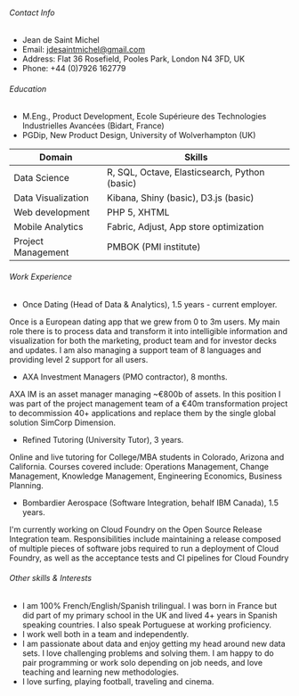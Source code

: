 ###### Contact Info

 - Jean de Saint Michel
 - Email: jdesaintmichel@gmail.com
 - Address: Flat 36 Rosefield, Pooles Park, London N4 3FD, UK
 - Phone: +44 (0)7926 162779

###### Education
- M.Eng., Product Development, Ecole Supérieure des Technologies Industrielles Avancées (Bidart, France)
- PGDip, New Product Design, University of Wolverhampton (UK)

|Domain|Skills|
|----------------|------------|
| Data Science | R, SQL, Octave, Elasticsearch, Python (basic)
| Data Visualization | Kibana, Shiny (basic), D3.js (basic)
| Web development | PHP 5, XHTML
| Mobile Analytics | Fabric, Adjust, App store optimization
| Project Management | PMBOK (PMI institute)




###### Work Experience
- Once Dating (Head of Data & Analytics), 1.5 years - current employer.
>
Once is a European dating app that we grew from 0 to 3m users. My main role there is to process data and transform it into intelligible information and visualization for both the marketing, product team and for investor decks and updates. I am also managing a support team of 8 languages and providing level 2 support for all users.

- AXA Investment Managers (PMO contractor), 8 months.
>
AXA IM is an asset manager managing ~€800b of assets. In this position I was part of the project management team of a €40m transformation project to decommission 40+ applications and replace them by the single global solution SimCorp Dimension.

- Refined Tutoring (University Tutor), 3 years.
>
Online and live tutoring for College/MBA students in Colorado, Arizona and California. Courses covered include: Operations Management, Change Management, Knowledge Management, Engineering Economics, Business Planning.

- Bombardier Aerospace (Software Integration, behalf IBM Canada), 1.5 years.
>
I'm currently working on Cloud Foundry on the Open Source Release Integration team. Responsibilities include maintaining a release composed of multiple pieces of software jobs required to run a deployment of Cloud Foundry, as well as the acceptance tests and CI pipelines for Cloud Foundry




###### Other skills & Interests
- I am 100% French/English/Spanish trilingual. I was born in France but did part of my primary school in the UK and lived 4+ years in Spanish speaking countries. I also speak Portuguese at working proficiency. 
- I work well both in a team and independently.
- I am passionate about data and enjoy getting my head around new data sets. I love challenging problems and solving them. I am happy to do pair programming or work solo depending on job needs, and love teaching and learning new methodologies.
- I love surfing, playing football, traveling and cinema.
